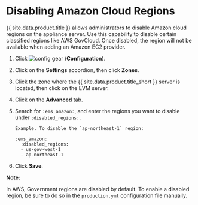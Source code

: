 # Disabling Amazon Cloud Regions

{{ site.data.product.title }} allows administrators to disable Amazon cloud regions on
the appliance server. Use this capability to disable certain classified
regions like AWS GovCloud. Once disabled, the region will not be
available when adding an Amazon EC2 provider.

1.  Click ![config gear](../images/config-gear.png) (**Configuration**).

2.  Click on the **Settings** accordion, then click **Zones**.

3.  Click the zone where the {{ site.data.product.title_short }} server is located,
    then click on the EVM server.

4.  Click on the **Advanced** tab.

5.  Search for `:ems_amazon:`, and enter the regions you want to disable
    under `:disabled_regions:`.

        Example. To disable the `ap-northeast-1` region:

        :ems_amazon:
          :disabled_regions:
          - us-gov-west-1
          - ap-northeast-1

6.  Click **Save**.

**Note:**

In AWS, Government regions are disabled by default. To enable a disabled
region, be sure to do so in the `production.yml` configuration file
manually.
